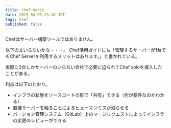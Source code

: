 ```yaml
---
title: chef-merit
date: 2015-04-03 23:38 JST
tags: Chef
published: false
---
```


Chefはサーバー構築ツールではありません。

以下の文いらないかな・・・。
Chef活用ガイドにも「管理するサーバーが1台でもChef Serverを利用するメリットはあります。」と書かれている。

実際に3台しかサーバーのいらない会社で必要に迫られてChef soloを導入したことがある。

利点は以下のとおり。
* インフラの状態をソースコードの形で「共有」できる（何が要件なのかわかる）
* 直接サーバーを触ることによるヒューマンミスが減らせる
* バージョン管理システム（GitLab）上のマージリクエストによってインフラの変更のレビューができる

## 
